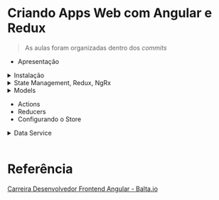 # Criando Apps Web com Angular e Redux

> As aulas foram organizadas dentro dos _commits_

- Apresentação

<details><summary>Instalação</summary>

<br>

```ps
npm install -g @angular/cli@8.3.5

ng --version
8.3.5
```

```ps
npm install -g ionic@5.4.1

ionic --version
5.4.1
```

```ps
ionic start eshop blank

cd eshop
npm install @ngrx/store --save
```

</details>

<details><summary>State Management, Redux, NgRx</summary>

<br>

Ciclo:

```
State (define) UI (dispara) ACTIONS (envia) REDUCERS (atualiza) STORES (contém) State...
```

https://ngrx.io/

</details>

<details><summary>Models</summary>

<br>

```ps
ng add @ngrx/store
```

```ps
npm install @ngrx/store@latest --legacy-peer-deps
ng g @ngrx/store:init
```

</details>

- Actions
- Reducers
- Configurando o Store

<details><summary>Data Service</summary>

<br>

Mockoon

\*.json

```json
{}[
	{
		"id": "1c0487fd-1e33-47ec-9541-f8de43d8abfe",
		"title": "GPS Automotivo Garmin Drive 51",
		"brand": "Garmin",
		"tag": "gps-automotivo-garmin-drive-51",
		"price": 809.1,
		"image": "https://baltademos.blob.core.windows.net/eshop/gps-automotivo-garmin-drive-51.jpg"
	},
	{
		"id": "f58448de-bb53-48fa-8347-70bad73f1ec4",
		"title": "Notebook Samsung Essentials E30",
		"brand": "Samsung",
		"tag": "notebook-samsung-essentials-e30",
		"price": 1709.99,
		"image": "https://baltademos.blob.core.windows.net/eshop/notebook-samsung-essentials-e30.jpg"
	},
	{
		"id": "0f8e8418-f3a3-4329-91c6-4548dc6af16b",
		"title": "Smartphone Apple iPhone Xr 128GB",
		"brand": "Apple",
		"tag": "smartphone-apple-iphone-xr-128gb",
		"price": 4949.1,
		"image": "https://baltademos.blob.core.windows.net/eshop/smartphone-apple-iphone-xr-128gb.jpg"
	},
	{
		"id": "9a0dc81e-0b76-427f-8f9e-7502c2bd1005",
		"title": "Smartphone Motorola One 64GB",
		"brand": "Motorola",
		"tag": "smartphone-motorola-one-64gb",
		"price": 999.0,
		"image": "https://baltademos.blob.core.windows.net/eshop/smartphone-motorola-one-64gb.jpg"
	},
	{
		"id": "58b3f5b6-55e8-4aa4-a352-a2e061b8aa6d",
		"title": "Smartphone Samsung Galaxy M20 64GB",
		"brand": "Samsung",
		"tag": "smartphone-samsung-galaxy-m20-64gb",
		"price": 1079.0,
		"image": "https://baltademos.blob.core.windows.net/eshop/smartphone-samsung-galaxy-m20-64gb.jpg"
	}
]
```

</details>

<br>

# Referência

[Carreira Desenvolvedor Frontend Angular - Balta.io](https://balta.io/carreiras/desenvolvedor-frontend-angular)
